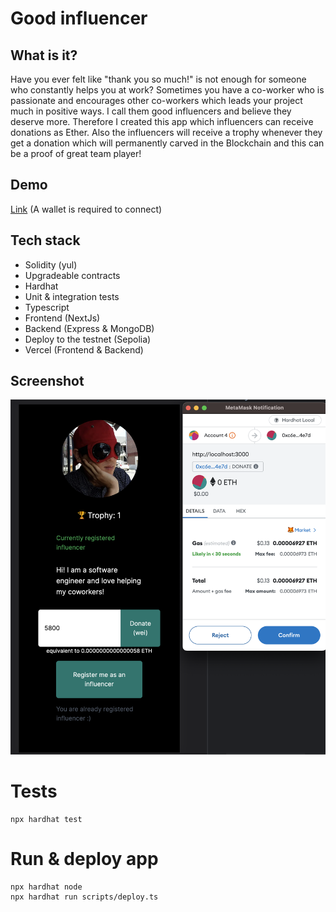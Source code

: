 # Good influencer
##  What is it?
Have you ever felt like "thank you so much!" is not enough for someone who constantly helps you at work?
Sometimes you have a co-worker who is passionate and encourages other co-workers which leads your project much in positive ways.
I call them good influencers and believe they deserve more.
Therefore I created this app which influencers can receive donations as Ether.
Also the influencers will receive a trophy whenever they get a donation which will permanently carved in the Blockchain and this can be a proof of great team player!

## Demo
[Link](https://good-influencer-q5v9fs7li-taewa.vercel.app/) (A wallet is required to connect)

## Tech stack
* Solidity (yul)
* Upgradeable contracts
* Hardhat
* Unit & integration tests
* Typescript
* Frontend (NextJs)
* Backend (Express & MongoDB)
* Deploy to the testnet (Sepolia)
* Vercel (Frontend & Backend)

## Screenshot
<img src='./fe-screenshot.png' />

# Tests

```shell
npx hardhat test
```

# Run & deploy app
```shell
npx hardhat node
npx hardhat run scripts/deploy.ts
```


